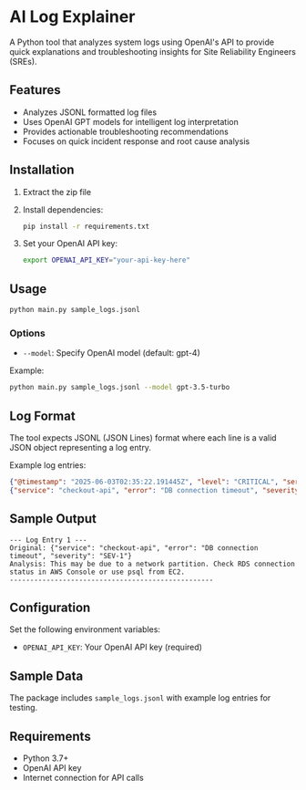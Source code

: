 # AI Log Explainer

A Python tool that analyzes system logs using OpenAI's API to provide quick explanations and troubleshooting insights for Site Reliability Engineers (SREs).

## Features

- Analyzes JSONL formatted log files
- Uses OpenAI GPT models for intelligent log interpretation
- Provides actionable troubleshooting recommendations
- Focuses on quick incident response and root cause analysis

## Installation

1. Extract the zip file
2. Install dependencies:
   ```bash
   pip install -r requirements.txt
   ```

3. Set your OpenAI API key:
   ```bash
   export OPENAI_API_KEY="your-api-key-here"
   ```

## Usage

```bash
python main.py sample_logs.jsonl
```

### Options

- `--model`: Specify OpenAI model (default: gpt-4)

Example:
```bash
python main.py sample_logs.jsonl --model gpt-3.5-turbo
```

## Log Format

The tool expects JSONL (JSON Lines) format where each line is a valid JSON object representing a log entry.

Example log entries:
```json
{"@timestamp": "2025-06-03T02:35:22.191445Z", "level": "CRITICAL", "service": "checkout-api", "msg": "DB connection timeout"}
{"service": "checkout-api", "error": "DB connection timeout", "severity": "SEV-1"}
```

## Sample Output

```
--- Log Entry 1 ---
Original: {"service": "checkout-api", "error": "DB connection timeout", "severity": "SEV-1"}
Analysis: This may be due to a network partition. Check RDS connection status in AWS Console or use psql from EC2.
--------------------------------------------------
```

## Configuration

Set the following environment variables:

- `OPENAI_API_KEY`: Your OpenAI API key (required)

## Sample Data

The package includes `sample_logs.jsonl` with example log entries for testing.

## Requirements

- Python 3.7+
- OpenAI API key
- Internet connection for API calls
